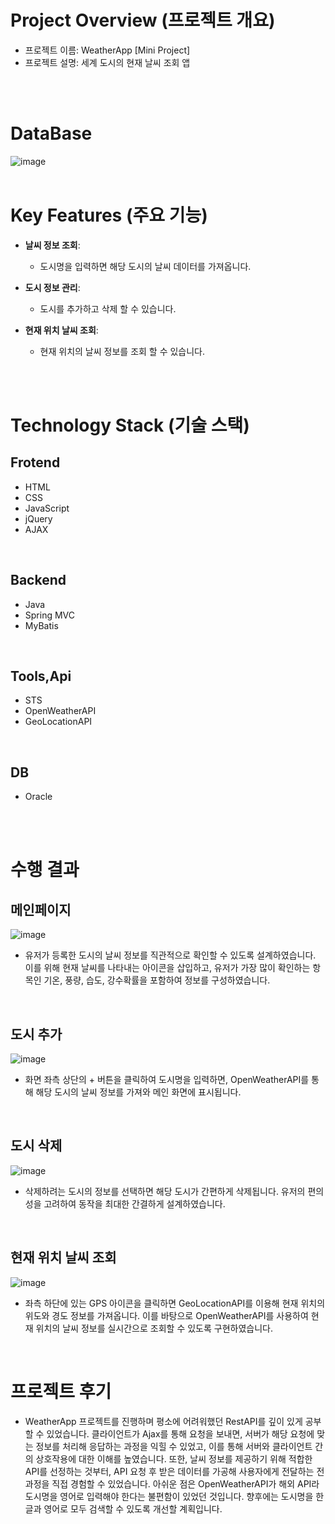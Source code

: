 # Project Overview (프로젝트 개요)
- 프로젝트 이름: WeatherApp [Mini Project]
- 프로젝트 설명: 세계 도시의 현재 날씨 조회 앱

<br/>
<br/>

# DataBase
![image](https://github.com/user-attachments/assets/789ba817-8b72-47a8-82d5-7463b8315ee1)
<br/>
<br/>

# Key Features (주요 기능)
- **날씨 정보 조회**:
  - 도시명을 입력하면 해당 도시의 날씨 데이터를 가져옵니다.

- **도시 정보 관리**:
  - 도시를 추가하고 삭제 할 수 있습니다.

- **현재 위치 날씨 조회**:
  - 현재 위치의 날씨 정보를 조회 할 수 있습니다.
<br/>
<br/>

# Technology Stack (기술 스택)
## Frotend
- HTML
- CSS
- JavaScript
- jQuery
- AJAX

<br/>

## Backend
- Java
- Spring MVC
- MyBatis

<br/>

## Tools,Api
- STS
- OpenWeatherAPI
- GeoLocationAPI

<br/>

## DB
- Oracle

<br/>
<br/>

# 수행 결과
## 메인페이지
![image](https://github.com/user-attachments/assets/b638611f-ba32-4b32-b691-4c7507162b4b)
- 유저가 등록한 도시의 날씨 정보를 직관적으로 확인할 수 있도록 설계하였습니다. 이를 위해 현재 날씨를 나타내는 아이콘을 삽입하고, 유저가 가장 많이 확인하는 항목인 기온, 풍량, 습도, 강수확률을 포함하여 정보를 구성하였습니다.
<br/>

## 도시 추가
![image](https://github.com/user-attachments/assets/3e90f65d-9494-460f-a183-ae64a6501a9f)
- 화면 좌측 상단의 + 버튼을 클릭하여 도시명을 입력하면, OpenWeatherAPI를 통해 해당 도시의 날씨 정보를 가져와 메인 화면에 표시됩니다.
<br/>

## 도시 삭제
![image](https://github.com/user-attachments/assets/471e7c32-94b6-42ad-bd12-cb3b88cbfe73)
- 삭제하려는 도시의 정보를 선택하면 해당 도시가 간편하게 삭제됩니다. 유저의 편의성을 고려하여 동작을 최대한 간결하게 설계하였습니다.
<br/>

## 현재 위치 날씨 조회
![image](https://github.com/user-attachments/assets/6c54e0a7-8293-481e-bc2c-01e566d225ae)
- 좌측 하단에 있는 GPS 아이콘을 클릭하면 GeoLocationAPI를 이용해 현재 위치의 위도와 경도 정보를 가져옵니다. 이를 바탕으로 OpenWeatherAPI를 사용하여 현재 위치의 날씨 정보를 실시간으로 조회할 수 있도록 구현하였습니다.
<br/>

# 프로젝트 후기
- WeatherApp 프로젝트를 진행하며 평소에 어려워했던 RestAPI를 깊이 있게 공부할 수 있었습니다. 클라이언트가 Ajax를 통해 요청을 보내면, 서버가 해당 요청에 맞는 정보를 처리해 응답하는 과정을 익힐 수 있었고, 이를 통해 서버와 클라이언트 간의 상호작용에 대한 이해를 높였습니다. 또한, 날씨 정보를 제공하기 위해 적합한 API를 선정하는 것부터, API 요청 후 받은 데이터를 가공해 사용자에게 전달하는 전 과정을 직접 경험할 수 있었습니다.
아쉬운 점은 OpenWeatherAPI가 해외 API라 도시명을 영어로 입력해야 한다는 불편함이 있었던 것입니다. 향후에는 도시명을 한글과 영어로 모두 검색할 수 있도록 개선할 계획입니다.





